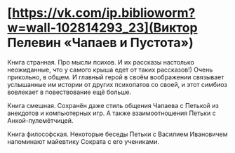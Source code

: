 # [https://vk.com/ip.biblioworm?w=wall-102814293_23](Виктор Пелевин «Чапаев и Пустота»)

Книга странная.
Про мысли психов.
И их рассказы настолько неожиданные, что у самого крыша едет от таких рассказов!) Очень прикольно, в общем.
И главный герой в своём воображении связывает услышанные им истории от других психопатов со своей, и этот симбиоз вовлекает в повествование ещё больше.

Книга смешная.
Сохранён даже стиль общения Чапаева с Петькой из анекдотов и компьютерных игр.
А также взаимоотношения Петьки с Анкой-пулемётчицей.

Книга философская.
Некоторые беседы Петьки с Василием Ивановичем напоминают майевтику Сократа с его учениками.